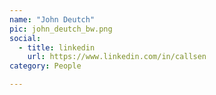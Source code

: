 ```yaml
---
name: "John Deutch"
pic: john_deutch_bw.png
social:
  - title: linkedin
    url: https://www.linkedin.com/in/callsen
category: People

---
```

